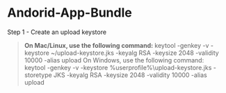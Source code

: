 # Andorid-App-Bundle


Step 1 - Create an upload keystore</b2>
  
>**On Mac/Linux, use the following command:**</n>
  keytool -genkey -v -keystore ~/upload-keystore.jks -keyalg RSA -keysize 2048 -validity 10000 -alias upload
>On Windows, use the following command:
  keytool -genkey -v -keystore %userprofile%\upload-keystore.jks -storetype JKS -keyalg RSA -keysize 2048 -validity 10000 -alias upload
